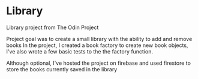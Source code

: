 # Library
Library project from The Odin Project

Project goal was to create a small library with the ability to add and remove books
In the project, I created a book factory to create new book objects, I've also wrote a few basic tests to the the factory function.

Although optional, I've hosted the project on firebase and used firestore to store the books currently saved in the library
